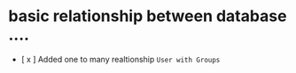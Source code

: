 # basic relationship between database ....

-   [ x ] Added one to many realtionship `User with Groups`
